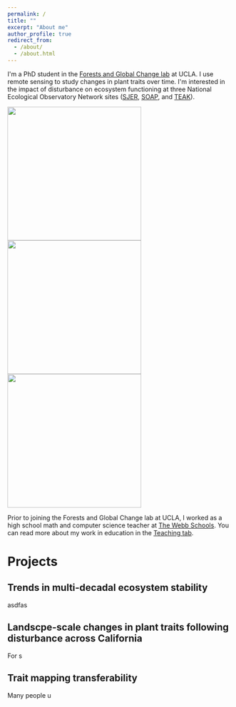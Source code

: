 ```yaml
---
permalink: /
title: ""
excerpt: "About me"
author_profile: true
redirect_from: 
  - /about/
  - /about.html
---
```


I'm a PhD student in the [Forests and Global Change lab](https://elsaordway.weebly.com) at UCLA. I use remote sensing to study changes in plant traits over time. I'm interested in the impact of disturbance on ecosystem functioning at three National Ecological Observatory Network sites ([SJER](https://www.neonscience.org/field-sites/sjer), [SOAP](https://www.neonscience.org/field-sites/soap), and [TEAK](https://www.neonscience.org/field-sites/teak)).

<img src="/images/sjer_sampling.JPG" width="300"> <img src="/images/teak1.JPG" width="300"> <img src="/images/teak2.JPG" width="300">

Prior to joining the Forests and Global Change lab at UCLA, I worked as a high school math and computer science teacher at [The Webb Schools](https://www.webb.org). You can read more about my work in education in the [Teaching tab](https://cderanek.github.io/teaching/).

Projects
======

Trends in multi-decadal ecosystem stability
------
asdfas 

Landscpe-scale changes in plant traits following disturbance across California
------
For s

Trait mapping transferability
------
Many people u
